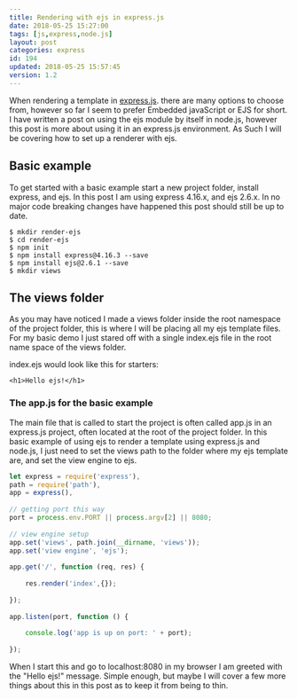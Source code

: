 ```yaml
---
title: Rendering with ejs in express.js
date: 2018-05-25 15:27:00
tags: [js,express,node.js]
layout: post
categories: express
id: 194
updated: 2018-05-25 15:57:45
version: 1.2
---
```


When rendering a template in [express.js](https://expressjs.com/). there are many options to choose from, however so far I seem to prefer Embedded javaScript or EJS for short. I have written a post on using the ejs module by itself in node.js, however this post is more about using it in an express.js environment. As Such I will be covering how to set up a renderer with ejs.

<!-- more -->



## Basic example

To get started with a basic example start a new project folder, install express, and ejs. In this post I am using express 4.16.x, and ejs 2.6.x. In no major code breaking changes have happened this post should still be up to date.

```
$ mkdir render-ejs
$ cd render-ejs
$ npm init
$ npm install express@4.16.3 --save
$ npm install ejs@2.6.1 --save
$ mkdir views
```

## The views folder

As you may have noticed I made a views folder inside the root namespace of the project folder, this is where I will be placing all my ejs template files. For my basic demo I just stared off with a single index.ejs file in the root name space of the views folder.

index.ejs would look like this for starters:
```
<h1>Hello ejs!</h1>
```

### The app.js for the basic example

The main file that is called to start the project is often called app.js in an express.js project, often located at the root of the project folder. In this basic example of using ejs to render a template using express.js and node.js, I just need to set the views path to the folder where my ejs template are, and set the view engine to ejs.

```js
let express = require('express'),
path = require('path'),
app = express(),
 
// getting port this way
port = process.env.PORT || process.argv[2] || 8080;
 
// view engine setup
app.set('views', path.join(__dirname, 'views'));
app.set('view engine', 'ejs');
 
app.get('/', function (req, res) {
 
    res.render('index',{});
 
});
 
app.listen(port, function () {
 
    console.log('app is up on port: ' + port);
 
});
```

When I start this and go to localhost:8080 in my browser I am greeted with the "Hello ejs!" message. Simple enough, but maybe I will cover a few more things about this in this post as to keep it from being to thin.